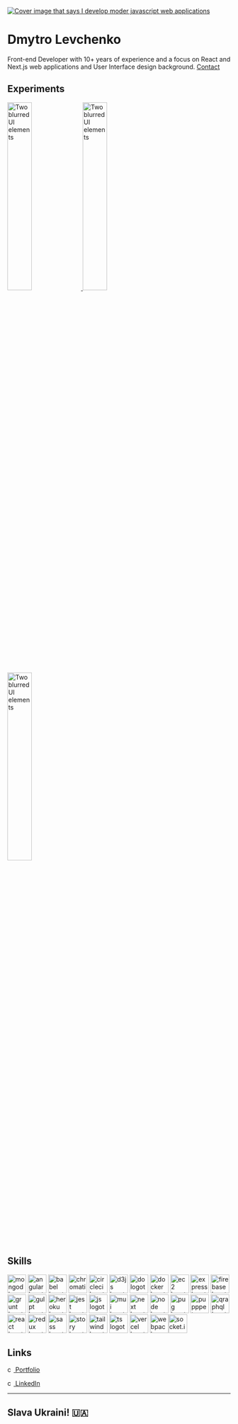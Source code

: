 <a aligh="left" href="https://levchenkod.com?utm_source=readme_cover&utm_medium=git&utm_campaign=profile" target="_blank"><picture><source media="(prefers-color-scheme: dark)" srcset="https://di32poo029j0a.cloudfront.net/git/git-cover-dark.png"><img alt="Cover image that says I develop moder javascript web applications" src="https://di32poo029j0a.cloudfront.net/git/git-cover-light.png" title="Click to visit levchenkod.com"/></picture>
</a>


# Dmytro Levchenko
Front-end Developer with 10+ years of experience and a focus on React and Next.js web applications and User Interface design background. <a aligh="left" href="https://levchenkod.com/connect?utm_source=connect_link&utm_medium=git&utm_campaign=profile" target="_blank">Contact</a>


## Experiments


<a aligh="left" href="https://codepen.io/levchenkod/full/oNRWebv" target="_blank">
 <img alt="Two blurred UI elements" src="https://di32poo029j0a.cloudfront.net/git/git-codepen-sparklify.png" title="Click to open 'Hover to reveal' experient" width="33%" />
</a>
<a aligh="left" href="https://codepen.io/levchenkod/full/LYvLXxN" target="_blank">
 <img alt="Two blurred UI elements" src="https://di32poo029j0a.cloudfront.net/git/git-codepen-ar-notif.png" title="Click to open 'AR animation' experient" width="33%" />
</a>
<a aligh="left" href="https://codepen.io/levchenkod/full/ExJbLry" target="_blank">
 <img alt="Two blurred UI elements" src="https://di32poo029j0a.cloudfront.net/git/git-codepen-3pb.png" title="Click to open '3 body problem countdown' experient" width="33%" />
</a>


## Skills

<picture><source media="(prefers-color-scheme: dark)" srcset="https://di32poo029j0a.cloudfront.net/skill-icons/skill-mongodb-dark.png"><img alt="mongodb logotype" src="https://di32poo029j0a.cloudfront.net/skill-icons/skill-mongodb.png" width="42" height="42" title="MongoDB - NoSQL database program"/></picture>
<picture><source media="(prefers-color-scheme: dark)" srcset="https://di32poo029j0a.cloudfront.net/skill-icons/skill-angular-dark.png"><img alt="angular logotype" src="https://di32poo029j0a.cloudfront.net/skill-icons/skill-angular.png" width="42" height="42" title="Angular - TypeScript-based web application framework"/></picture>
<picture><source media="(prefers-color-scheme: dark)" srcset="https://di32poo029j0a.cloudfront.net/skill-icons/skill-babel-dark.png"><img alt="babel logotype" src="https://di32poo029j0a.cloudfront.net/skill-icons/skill-babel.png" width="42" height="42" title="Babel - JavaScript transpiler"/></picture>
<picture><source media="(prefers-color-scheme: dark)" srcset="https://di32poo029j0a.cloudfront.net/skill-icons/skill-chromatic-dark.png"><img alt="chromatic logotype" src="https://di32poo029j0a.cloudfront.net/skill-icons/skill-chromatic.png" width="42" height="42" title="Chromatic - UI testing tool"/></picture>
<picture><source media="(prefers-color-scheme: dark)" srcset="https://di32poo029j0a.cloudfront.net/skill-icons/skill-circleci-dark.png"><img alt="circleci logotype" src="https://di32poo029j0a.cloudfront.net/skill-icons/skill-circleci.png" width="42" height="42" title="CircleCI - Continuous integration and delivery platform"/></picture>
<picture><source media="(prefers-color-scheme: dark)" srcset="https://di32poo029j0a.cloudfront.net/skill-icons/skill-d3-dark.png"><img alt="d3js logotype" src="https://di32poo029j0a.cloudfront.net/skill-icons/skill-d3js.png" width="42" height="42" title="D3.js - JavaScript library for manipulating documents based on data"/></picture>
<picture><source media="(prefers-color-scheme: dark)" srcset="https://di32poo029j0a.cloudfront.net/skill-icons/skill-do-dark.png"><img alt="do logotype" src="https://di32poo029j0a.cloudfront.net/skill-icons/skill-do.png" width="42" height="42" title="DigitalOcean - Cloud infrastructure provider"/></picture>
<picture><source media="(prefers-color-scheme: dark)" srcset="https://di32poo029j0a.cloudfront.net/skill-icons/skill-docker-dark.png"><img alt="docker logotype" src="https://di32poo029j0a.cloudfront.net/skill-icons/skill-docker.png" width="42" height="42" title="Docker - Containerization platform"/></picture>
<picture><source media="(prefers-color-scheme: dark)" srcset="https://di32poo029j0a.cloudfront.net/skill-icons/skill-c2-dark.png"><img alt="ec2 logotype" src="https://di32poo029j0a.cloudfront.net/skill-icons/skill-ec2.png" width="42" height="42" title="EC2 - Amazon Elastic Compute Cloud"/></picture>
<picture><source media="(prefers-color-scheme: dark)" srcset="https://di32poo029j0a.cloudfront.net/skill-icons/skill-express-dark.png"><img alt="express logotype" src="https://di32poo029j0a.cloudfront.net/skill-icons/skill-express.png" width="42" height="42" title="Express - Node.js web application framework"/></picture>
<picture><source media="(prefers-color-scheme: dark)" srcset="https://di32poo029j0a.cloudfront.net/skill-icons/skill-firebase-dark.png"><img alt="firebase logotype" src="https://di32poo029j0a.cloudfront.net/skill-icons/skill-firebase.png" width="42" height="42" title="Firebase - Backend-as-a-Service platform"/></picture>
<picture><source media="(prefers-color-scheme: dark)" srcset="https://di32poo029j0a.cloudfront.net/skill-icons/skill-grunt-dark.png"><img alt="grunt logotype" src="https://di32poo029j0a.cloudfront.net/skill-icons/skill-grunt.png" width="42" height="42" title="Grunt - JavaScript task runner"/></picture>
<picture><source media="(prefers-color-scheme: dark)" srcset="https://di32poo029j0a.cloudfront.net/skill-icons/skill-gulpt-dark.png"><img alt="gulpt logotype" src="https://di32poo029j0a.cloudfront.net/skill-icons/skill-gulpt.png" width="42" height="42" title="Gulp - JavaScript task runner"/></picture>
<picture><source media="(prefers-color-scheme: dark)" srcset="https://di32poo029j0a.cloudfront.net/skill-icons/skill-heroku-dark.png"><img alt="heroku logotype" src="https://di32poo029j0a.cloudfront.net/skill-icons/skill-heroku.png" width="42" height="42" title="Heroku - Cloud platform as a service"/></picture>
<picture><source media="(prefers-color-scheme: dark)" srcset="https://di32poo029j0a.cloudfront.net/skill-icons/skill-jest-dark.png"><img alt="jest logotype" src="https://di32poo029j0a.cloudfront.net/skill-icons/skill-jest.png" width="42" height="42" title="Jest - JavaScript testing framework"/></picture>
<picture><source media="(prefers-color-scheme: dark)" srcset="https://di32poo029j0a.cloudfront.net/skill-icons/skill-js-dark.png"><img alt="js logotype" src="https://di32poo029j0a.cloudfront.net/skill-icons/skill-js.png" width="42" height="42" title="JavaScript - Programming language of the web"/></picture>
<picture><source media="(prefers-color-scheme: dark)" srcset="https://di32poo029j0a.cloudfront.net/skill-icons/skill-mui-dark.png"><img alt="mui logotype" src="https://di32poo029j0a.cloudfront.net/skill-icons/skill-mui.png" width="42" height="42" title="Material-UI - React components library"/></picture>
<picture><source media="(prefers-color-scheme: dark)" srcset="https://di32poo029j0a.cloudfront.net/skill-icons/skill-next-dark.png"><img alt="next logotype" src="https://di32poo029j0a.cloudfront.net/skill-icons/skill-next.png" width="42" height="42" title="Next.js - React framework for server-rendered applications"/></picture>
<picture><source media="(prefers-color-scheme: dark)" srcset="https://di32poo029j0a.cloudfront.net/skill-icons/skill-node-dark.png"><img alt="node logotype" src="https://di32poo029j0a.cloudfront.net/skill-icons/skill-node.png" width="42" height="42" title="Node.js - JavaScript runtime environment"/></picture>
<picture><source media="(prefers-color-scheme: dark)" srcset="https://di32poo029j0a.cloudfront.net/skill-icons/skill-pug-dark.png"><img alt="pug logotype" src="https://di32poo029j0a.cloudfront.net/skill-icons/skill-pug.png" width="42" height="42" title="Pug - Template engine for Node.js"/></picture>
<picture><source media="(prefers-color-scheme: dark)" srcset="https://di32poo029j0a.cloudfront.net/skill-icons/skill-pupppeteer-dark.png"><img alt="pupppeteer logotype" src="https://di32poo029j0a.cloudfront.net/skill-icons/skill-pupppeteer.png" width="42" height="42" title="Puppeteer - Headless Chrome Node.js API"/></picture>
<picture><source media="(prefers-color-scheme: dark)" srcset="https://di32poo029j0a.cloudfront.net/skill-icons/skill-qraphql-dark.png"><img alt="qraphql logotype" src="https://di32poo029j0a.cloudfront.net/skill-icons/skill-qraphql.png" width="42" height="42" title="GraphQL - Query language for APIs"/></picture>
<picture><source media="(prefers-color-scheme: dark)" srcset="https://di32poo029j0a.cloudfront.net/skill-icons/skill-react-dark.png"><img alt="react logotype" src="https://di32poo029j0a.cloudfront.net/skill-icons/skill-react.png" width="42" height="42" title="React - JavaScript library for building UIs"/></picture>
<picture><source media="(prefers-color-scheme: dark)" srcset="https://di32poo029j0a.cloudfront.net/skill-icons/skill-redux-dark.png"><img alt="redux logotype" src="https://di32poo029j0a.cloudfront.net/skill-icons/skill-redux.png" width="42" height="42" title="Redux - State management library for React"/></picture>
<picture><source media="(prefers-color-scheme: dark)" srcset="https://di32poo029j0a.cloudfront.net/skill-icons/skill-sass-dark.png"><img alt="sass logotype" src="https://di32poo029j0a.cloudfront.net/skill-icons/skill-sass.png" width="42" height="42" title="Sass - CSS extension language"/></picture>
<picture><source media="(prefers-color-scheme: dark)" srcset="https://di32poo029j0a.cloudfront.net/skill-icons/skill-story-dark.png"><img alt="story logotype" src="https://di32poo029j0a.cloudfront.net/skill-icons/skill-story.png" width="42" height="42" title="Storybook - UI component explorer for frontend developers"/></picture>
<picture><source media="(prefers-color-scheme: dark)" srcset="https://di32poo029j0a.cloudfront.net/skill-icons/skill-tailwind-dark.png"><img alt="tailwind logotype" src="https://di32poo029j0a.cloudfront.net/skill-icons/skill-tailwind.png" width="42" height="42" title="Tailwind CSS - Utility-first CSS framework"/></picture>
<picture><source media="(prefers-color-scheme: dark)" srcset="https://di32poo029j0a.cloudfront.net/skill-icons/skill-ts-dark.png"><img alt="ts logotype" src="https://di32poo029j0a.cloudfront.net/skill-icons/skill-ts.png" width="42" height="42" title="TypeScript - Typed superset of JavaScript"/></picture>
<picture><source media="(prefers-color-scheme: dark)" srcset="https://di32poo029j0a.cloudfront.net/skill-icons/skill-vercel-dark.png"><img alt="vercel logotype" src="https://di32poo029j0a.cloudfront.net/skill-icons/skill-vercel.png" width="42" height="42" title="Vercel - Platform for static sites and Serverless Functions"/></picture>
<picture><source media="(prefers-color-scheme: dark)" srcset="https://di32poo029j0a.cloudfront.net/skill-icons/skill-webpack-dark.png"><img alt="webpack logotype" src="https://di32poo029j0a.cloudfront.net/skill-icons/skill-webpack.png" width="42" height="42" title="Webpack - Module bundler for JavaScript applications"/></picture><picture><source media="(prefers-color-scheme: dark)" srcset="https://di32poo029j0a.cloudfront.net/skill-icons/skill-socketio-dark.png"><img alt="socket.io logotype" src="https://di32poo029j0a.cloudfront.net/skill-icons/skill-socketio.png" width="42" height="42" title="Socket.IO - Real-time bidirectional event-based communication"/></picture>

## Links

<a aligh="left" href="https://levchenkod.com?utm_source=readme_link&utm_medium=git&utm_campaign=profile" target="_blank"><picture><source media="(prefers-color-scheme: dark)" srcset="https://di32poo029j0a.cloudfront.net/skill-icons/skill-web-dark-fir.png"><img alt="chain icon" src="https://di32poo029j0a.cloudfront.net/skill-icons/skill-web-fit.png" width="14" height="14" /></picture> Portfolio
</a>

<a aligh="left" href="https://www.linkedin.com/in/levchenkod/" target="_blank"><picture><source media="(prefers-color-scheme: dark)" srcset="https://di32poo029j0a.cloudfront.net/skill-icons/skill-linkedin-dark-fit.png"><img alt="chain icon" src="https://di32poo029j0a.cloudfront.net/skill-icons/skill-linkedin-fit.png" width="14" height="14" /></picture> LinkedIn
</a>



---------------------------
## Slava Ukraini! 🇺🇦





[//]:   <picture>
[//]:  <source media="(prefers-color-scheme: dark)" srcset="https://user-images.githubusercontent.com/25423296/163456776-7f95b81a-f1ed-45f7-b7ab-8fa810d529fa.png">
[//]:  <img alt="Shows an illustrated sun in light color mode and a moon with stars in dark color mode." src="https://user-images.githubusercontent.com/25423296/163456779-a8556205-d0a5-45e2-ac17-42d089e3c3f8.png">
[//]: </picture>
